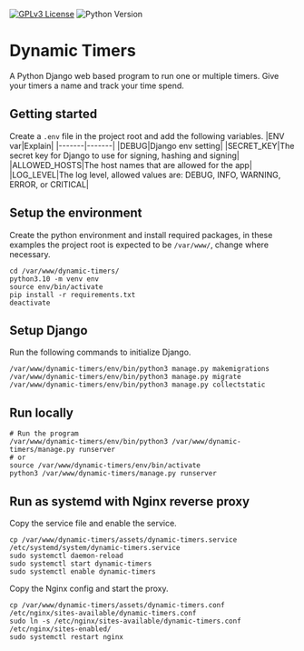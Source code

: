 [![GPLv3 License](https://img.shields.io/badge/License-GPL%20v3-yellow.svg)](https://opensource.org/licenses/)
![Python Version](https://img.shields.io/badge/python-3.10%2B-blue?logo=python&logoColor=white)

# Dynamic Timers
A Python Django web based program to run one or multiple timers. Give your timers a name and track your time spend.

## Getting started
Create a `.env` file in the project root and add the following variables.
|ENV var|Explain|
|-------|-------|
|DEBUG|Django env setting|
|SECRET_KEY|The secret key for Django to use for signing, hashing and signing|
|ALLOWED_HOSTS|The host names that are allowed for the app|
|LOG_LEVEL|The log level, allowed values are: DEBUG, INFO, WARNING, ERROR, or CRITICAL|


## Setup the environment
Create the python environment and install required packages, in these examples the project root is expected to be `/var/www/`, change where necessary.
```
cd /var/www/dynamic-timers/
python3.10 -m venv env
source env/bin/activate
pip install -r requirements.txt
deactivate
```


## Setup Django
Run the following commands to initialize Django.
```
/var/www/dynamic-timers/env/bin/python3 manage.py makemigrations
/var/www/dynamic-timers/env/bin/python3 manage.py migrate
/var/www/dynamic-timers/env/bin/python3 manage.py collectstatic
```

## Run locally
```
# Run the program
/var/www/dynamic-timers/env/bin/python3 /var/www/dynamic-timers/manage.py runserver
# or
source /var/www/dynamic-timers/env/bin/activate
python3 /var/www/dynamic-timers/manage.py runserver
```

## Run as systemd with Nginx reverse proxy
Copy the service file and enable the service.
```
cp /var/www/dynamic-timers/assets/dynamic-timers.service /etc/systemd/system/dynamic-timers.service
sudo systemctl daemon-reload
sudo systemctl start dynamic-timers
sudo systemctl enable dynamic-timers
```

Copy the Nginx config and start the proxy.
```
cp /var/www/dynamic-timers/assets/dynamic-timers.conf /etc/nginx/sites-available/dynamic-timers.conf
sudo ln -s /etc/nginx/sites-available/dynamic-timers.conf /etc/nginx/sites-enabled/
sudo systemctl restart nginx
```
